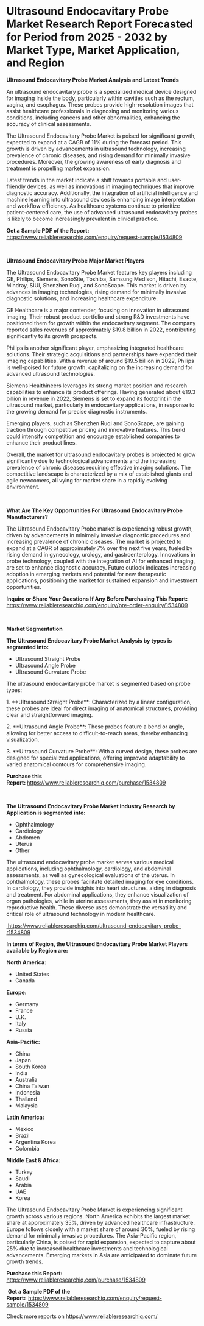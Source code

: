 <p><h1>Ultrasound Endocavitary Probe Market Research Report Forecasted for Period from 2025 -  2032 by Market Type, Market Application, and Region</h1></p><p><strong>Ultrasound Endocavitary Probe Market Analysis and Latest Trends</strong></p>
<p><p>An ultrasound endocavitary probe is a specialized medical device designed for imaging inside the body, particularly within cavities such as the rectum, vagina, and esophagus. These probes provide high-resolution images that assist healthcare professionals in diagnosing and monitoring various conditions, including cancers and other abnormalities, enhancing the accuracy of clinical assessments. </p><p>The Ultrasound Endocavitary Probe Market is poised for significant growth, expected to expand at a CAGR of 11% during the forecast period. This growth is driven by advancements in ultrasound technology, increasing prevalence of chronic diseases, and rising demand for minimally invasive procedures. Moreover, the growing awareness of early diagnosis and treatment is propelling market expansion. </p><p>Latest trends in the market indicate a shift towards portable and user-friendly devices, as well as innovations in imaging techniques that improve diagnostic accuracy. Additionally, the integration of artificial intelligence and machine learning into ultrasound devices is enhancing image interpretation and workflow efficiency. As healthcare systems continue to prioritize patient-centered care, the use of advanced ultrasound endocavitary probes is likely to become increasingly prevalent in clinical practice.</p></p>
<p><strong>Get a Sample PDF of the Report:&nbsp;</strong> <a href="https://www.reliableresearchiq.com/enquiry/request-sample/1534809?utm_campaign=2297&utm_medium=2&utm_source=Github&utm_content=ia&utm_term=04032025&utm_id=ultrasound-endocavitary-probe">https://www.reliableresearchiq.com/enquiry/request-sample/1534809</a></p>
<p>&nbsp;</p>
<p><strong>Ultrasound Endocavitary Probe Major Market Players</strong></p>
<p><p>The Ultrasound Endocavitary Probe Market features key players including GE, Philips, Siemens, SonoSite, Toshiba, Samsung Medison, Hitachi, Esaote, Mindray, SIUI, Shenzhen Ruqi, and SonoScape. This market is driven by advances in imaging technologies, rising demand for minimally invasive diagnostic solutions, and increasing healthcare expenditure.</p><p>GE Healthcare is a major contender, focusing on innovation in ultrasound imaging. Their robust product portfolio and strong R&D investments have positioned them for growth within the endocavitary segment. The company reported sales revenues of approximately $19.8 billion in 2022, contributing significantly to its growth prospects.</p><p>Philips is another significant player, emphasizing integrated healthcare solutions. Their strategic acquisitions and partnerships have expanded their imaging capabilities. With a revenue of around $19.5 billion in 2022, Philips is well-poised for future growth, capitalizing on the increasing demand for advanced ultrasound technologies.</p><p>Siemens Healthineers leverages its strong market position and research capabilities to enhance its product offerings. Having generated about €19.3 billion in revenue in 2022, Siemens is set to expand its footprint in the ultrasound market, particularly in endocavitary applications, in response to the growing demand for precise diagnostic instruments.</p><p>Emerging players, such as Shenzhen Ruqi and SonoScape, are gaining traction through competitive pricing and innovative features. This trend could intensify competition and encourage established companies to enhance their product lines.</p><p>Overall, the market for ultrasound endocavitary probes is projected to grow significantly due to technological advancements and the increasing prevalence of chronic diseases requiring effective imaging solutions. The competitive landscape is characterized by a mix of established giants and agile newcomers, all vying for market share in a rapidly evolving environment.</p></p>
<p>&nbsp;</p>
<p><strong>What Are The Key Opportunities For Ultrasound Endocavitary Probe Manufacturers?</strong></p>
<p><p>The Ultrasound Endocavitary Probe market is experiencing robust growth, driven by advancements in minimally invasive diagnostic procedures and increasing prevalence of chronic diseases. The market is projected to expand at a CAGR of approximately 7% over the next five years, fueled by rising demand in gynecology, urology, and gastroenterology. Innovations in probe technology, coupled with the integration of AI for enhanced imaging, are set to enhance diagnostic accuracy. Future outlook indicates increasing adoption in emerging markets and potential for new therapeutic applications, positioning the market for sustained expansion and investment opportunities.</p></p>
<p><strong>Inquire or Share Your Questions If Any Before Purchasing This Report:</strong> <a href="https://www.reliableresearchiq.com/enquiry/pre-order-enquiry/1534809?utm_campaign=2297&utm_medium=2&utm_source=Github&utm_content=ia&utm_term=04032025&utm_id=ultrasound-endocavitary-probe">https://www.reliableresearchiq.com/enquiry/pre-order-enquiry/1534809</a></p>
<p>&nbsp;</p>
<p><strong>Market Segmentation</strong></p>
<p><strong>The Ultrasound Endocavitary Probe Market Analysis by types is segmented into:</strong></p>
<p><ul><li>Ultrasound Straight Probe</li><li>Ultrasound Angle Probe</li><li>Ultrasound Curvature Probe</li></ul></p>
<p><p>The ultrasound endocavitary probe market is segmented based on probe types: </p><p>1. **Ultrasound Straight Probe**: Characterized by a linear configuration, these probes are ideal for direct imaging of anatomical structures, providing clear and straightforward imaging.</p><p>2. **Ultrasound Angle Probe**: These probes feature a bend or angle, allowing for better access to difficult-to-reach areas, thereby enhancing visualization.</p><p>3. **Ultrasound Curvature Probe**: With a curved design, these probes are designed for specialized applications, offering improved adaptability to varied anatomical contours for comprehensive imaging.</p></p>
<p><strong>Purchase this Report:&nbsp;</strong><a href="https://www.reliableresearchiq.com/purchase/1534809?utm_campaign=2297&utm_medium=2&utm_source=Github&utm_content=ia&utm_term=04032025&utm_id=ultrasound-endocavitary-probe">https://www.reliableresearchiq.com/purchase/1534809</a></p>
<p>&nbsp;</p>
<p><strong>The Ultrasound Endocavitary Probe Market Industry Research by Application is segmented into:</strong></p>
<p><ul><li>Ophthalmology</li><li>Cardiology</li><li>Abdomen</li><li>Uterus</li><li>Other</li></ul></p>
<p><p>The ultrasound endocavitary probe market serves various medical applications, including ophthalmology, cardiology, and abdominal assessments, as well as gynecological evaluations of the uterus. In ophthalmology, these probes facilitate detailed imaging for eye conditions. In cardiology, they provide insights into heart structures, aiding in diagnosis and treatment. For abdominal applications, they enhance visualization of organ pathologies, while in uterine assessments, they assist in monitoring reproductive health. These diverse uses demonstrate the versatility and critical role of ultrasound technology in modern healthcare.</p></p>
<p><a href="https://www.reliableresearchiq.com/ultrasound-endocavitary-probe-r1534809?utm_campaign=2297&utm_medium=2&utm_source=Github&utm_content=ia&utm_term=04032025&utm_id=ultrasound-endocavitary-probe">&nbsp;https://www.reliableresearchiq.com/ultrasound-endocavitary-probe-r1534809</a></p>
<p><strong>In terms of Region, the Ultrasound Endocavitary Probe Market Players available by Region are:</strong></p>
<p>
    <p> <strong> North America: </strong>
        <ul>
            <li>United States</li>
            <li>Canada</li>
        </ul>
        </p> 
    <p> <strong> Europe: </strong>
        <ul>
            <li>Germany</li>
            <li>France</li>
            <li>U.K.</li>
            <li>Italy</li>
            <li>Russia</li>
        </ul>
        </p> 
    <p> <strong> Asia-Pacific: </strong>
        <ul>
            <li>China</li>
            <li>Japan</li>
            <li>South Korea</li>
            <li>India</li>
            <li>Australia</li>
            <li>China Taiwan</li>
            <li>Indonesia</li>
            <li>Thailand</li>
            <li>Malaysia</li>
        </ul>
        </p> 
    <p> <strong> Latin America: </strong>
        <ul>
            <li>Mexico</li>
            <li>Brazil</li>
            <li>Argentina Korea</li>
            <li>Colombia</li>
        </ul>
        </p> 
    <p> <strong> Middle East & Africa: </strong>
        <ul>
            <li>Turkey</li>
            <li>Saudi</li>
            <li>Arabia</li>
            <li>UAE</li>
            <li>Korea</li>
        </ul>
    </p>
    </p>
<p><p>The Ultrasound Endocavitary Probe Market is experiencing significant growth across various regions. North America exhibits the largest market share at approximately 35%, driven by advanced healthcare infrastructure. Europe follows closely with a market share of around 30%, fueled by rising demand for minimally invasive procedures. The Asia-Pacific region, particularly China, is poised for rapid expansion, expected to capture about 25% due to increased healthcare investments and technological advancements. Emerging markets in Asia are anticipated to dominate future growth trends.</p></p>
<p><strong>Purchase this Report: </strong><a href="https://www.reliableresearchiq.com/purchase/1534809?utm_campaign=2297&utm_medium=2&utm_source=Github&utm_content=ia&utm_term=04032025&utm_id=ultrasound-endocavitary-probe">https://www.reliableresearchiq.com/purchase/1534809</a></p>
<p>&nbsp;<strong>Get a Sample PDF of the Report:&nbsp;&nbsp;</strong><a href="https://www.reliableresearchiq.com/enquiry/request-sample/1534809?utm_campaign=2297&utm_medium=2&utm_source=Github&utm_content=ia&utm_term=04032025&utm_id=ultrasound-endocavitary-probe">https://www.reliableresearchiq.com/enquiry/request-sample/1534809</a></p>
<p><strong></strong></p>
<p>Check more reports on <a href="https://www.reliableresearchiq.com/?utm_campaign=2297&utm_medium=2&utm_source=Github&utm_content=ia&utm_term=04032025&utm_id=ultrasound-endocavitary-probe">https://www.reliableresearchiq.com/</a></p>